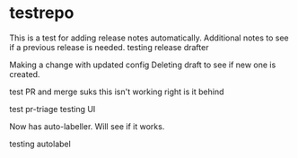 # testrepo

This is a test for adding release notes automatically.  Additional notes to see if a previous release is needed.
testing release drafter

Making a change with updated config
Deleting draft to see if new one is created.


test PR and merge
suks this isn't working right
is it behind

test pr-triage
testing UI

Now has auto-labeller.  Will see if it works.

testing autolabel
